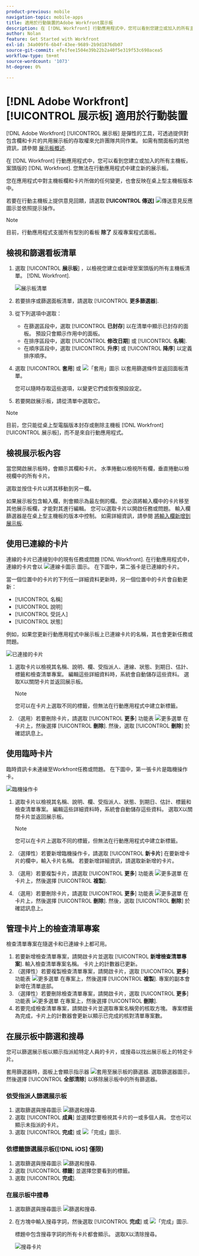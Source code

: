 ```yaml
---
product-previous: mobile
navigation-topic: mobile-apps
title: 適用於行動裝置的Adobe Workfront展示板
description: 在 [!DNL Workfront] 行動應用程式中，您可以看到您建立或加入的所有主機板，案頭版的 [!DNL Workfront].
author: Nolan
feature: Get Started with Workfront
exl-id: 34a009f6-6b4f-43ee-9689-2b9d1876db07
source-git-commit: efe1fee1504e39b22b2a40f5e319f53c698acea5
workflow-type: tm+mt
source-wordcount: '1073'
ht-degree: 0%

---
```


# [!DNL Adobe Workfront] [!UICONTROL 展示板] 適用於行動裝置

[!DNL Adobe Workfront] [!UICONTROL 展示板] 是彈性的工具，可透過提供對包含欄和卡片的共用展示板的存取權來允許團隊共同作業。 如需有關面板的其他資訊，請參閱 [展示板概述](/help/quicksilver/agile/boards-overview.md).

在 [!DNL Workfront] 行動應用程式中，您可以看到您建立或加入的所有主機板，案頭版的 [!DNL Workfront]. 您無法在行動應用程式中建立新的展示板。

您在應用程式中對主機板欄和卡片所做的任何變更，也會反映在桌上型主機板版本中。

若要在行動主機板上提供意見回饋，請選取 **[!UICONTROL 傳送]** ![傳送意見反應](assets/mobile-send-feedback-icon.png) 圖示並依照提示操作。

>[!NOTE]
>
>目前，行動應用程式支援所有型別的看板 **除了** 反複專案程式面板。

## 檢視和篩選看板清單

1. 選取 [!UICONTROL **展示板**] ，以檢視您建立或新增至案頭版的所有主機板清單。 [!DNL Workfront].

   ![展示板清單](assets/mobile-all-boards-displayed.png)

1. 若要排序或篩選面板清單，請選取 [!UICONTROL **更多篩選器**].
1. 從下列選項中選取：

   * 在篩選區段中，選取 [!UICONTROL **已封存**] 以在清單中顯示已封存的面板。 預設只會顯示作用中的面板。
   * 在排序區段中，選取 [!UICONTROL **修改日期**] 或 [!UICONTROL **名稱**].
   * 在順序區段中，選取 [!UICONTROL **升序**] 或 [!UICONTROL **降序**] 以定義排序順序。

1. 選取 [!UICONTROL **套用**] 或 ![「套用」圖示](assets/mobile-apply-icon-checkmark.png) 以套用篩選條件並返回面板清單。

   您可以隨時存取這些選項，以變更它們或恢復預設設定。

1. 若要開啟展示板，請從清單中選取它。

>[!NOTE]
>
>目前，您只能從桌上型電腦版本封存或刪除主機板 [!DNL Workfront] [!UICONTROL 展示板]，而不是來自行動應用程式。

## 檢視展示板內容

當您開啟展示板時，會顯示其欄和卡片。 水準捲動以檢視所有欄，垂直捲動以檢視欄中的所有卡片。

選取並按住卡片以將其移動到另一欄。

如果展示板包含輸入欄，則會顯示為最左側的欄。 您必須將輸入欄中的卡片移至其他展示板欄，才能對其進行編輯。 您可以選取卡片以開啟任務或問題。 輸入欄篩選器是在桌上型主機板的版本中控制。 如需詳細資訊，請參閱 [將輸入欄新增到展示板](/help/quicksilver/agile/use-boards-agile-planning-tools/add-intake-column-to-board.md).

## 使用已連線的卡片

連線的卡片已連線到中的現有任務或問題 [!DNL Workfront]. 在行動應用程式中，連線的卡片會以 ![連線卡圖示](assets/mobile-boards-connected-card-icon.png) 圖示。 在下圖中，第二張卡是已連線的卡片。

當一個位置中的卡片的下列任一詳細資料更新時，另一個位置中的卡片會自動更新：

* [!UICONTROL 名稱]
* [!UICONTROL 說明]
* [!UICONTROL 受託人]
* [!UICONTROL 狀態]

例如，如果您更新行動應用程式中展示板上已連線卡片的名稱，其也會更新任務或問題。

![已連接的卡片](assets/mobile-types-of-cards.png)

1. 選取卡片以檢視其名稱、說明、欄、受指派人、連線、狀態、到期日、估計、標籤和檢查清單專案。 編輯這些詳細資料時，系統會自動儲存這些資料。 選取X以關閉卡片並返回展示板。

   >[!NOTE]
   >
   >您可以在卡片上選取不同的標籤，但無法在行動應用程式中建立新標籤。

1. （選用）若要刪除卡片，請選取 [!UICONTROL **更多**] 功能表 ![更多選單](assets/more-icon-spectrum.png) 在卡片上，然後選擇 [!UICONTROL **刪除**]. 然後，選取 [!UICONTROL **刪除**] 於確認訊息上。

## 使用臨時卡片

臨時資訊卡未連線至Workfront任務或問題。 在下圖中，第一張卡片是臨機操作卡。

![臨機操作卡](assets/mobile-types-of-cards.png)

1. 選取卡片以檢視其名稱、說明、欄、受指派人、狀態、到期日、估計、標籤和檢查清單專案。 編輯這些詳細資料時，系統會自動儲存這些資料。 選取X以關閉卡片並返回展示板。

   >[!NOTE]
   >
   >您可以在卡片上選取不同的標籤，但無法在行動應用程式中建立新標籤。

1. （選擇性）若要新增臨機操作卡，請選取 [!UICONTROL **新卡片**] 在要新增卡片的欄中，輸入卡片名稱。 若要新增詳細資訊，請選取新新增的卡片。

1. （選用）若要複製卡片，請選取 [!UICONTROL **更多**] 功能表 ![更多選單](assets/more-icon-spectrum.png) 在卡片上，然後選擇 [!UICONTROL **複製**].

1. （選用）若要刪除卡片，請選取 [!UICONTROL **更多**] 功能表 ![更多選單](assets/more-icon-spectrum.png) 在卡片上，然後選擇 [!UICONTROL **刪除**]. 然後，選取 [!UICONTROL **刪除**] 於確認訊息上。

## 管理卡片上的檢查清單專案

檢查清單專案在隨選卡和已連線卡上都可用。

1. 若要新增檢查清單專案，請開啟卡片並選取 [!UICONTROL **新增檢查清單專案**]. 輸入檢查清單專案名稱。 卡片上的計數器已更新。
1. （選擇性）若要複製檢查清單專案，請開啟卡片，選取 [!UICONTROL **更多**] 功能表 ![更多選單](assets/more-icon-spectrum.png) 在專案上，然後選擇 [!UICONTROL **複製**]. 專案的副本會新增在清單底部。
1. （選擇性）若要刪除檢查清單專案，請開啟卡片，選取 [!UICONTROL **更多**] 功能表 ![更多選單](assets/more-icon-spectrum.png) 在專案上，然後選擇 [!UICONTROL **刪除**].
1. 若要完成檢查清單專案，請開啟卡片並選取專案名稱旁的核取方塊。
專案標籤為完成，卡片上的計數器會更新以顯示已完成的核對清單專案數。

## 在展示板中篩選和搜尋

您可以篩選展示板以顯示指派給特定人員的卡片，或搜尋以找出展示板上的特定卡片。

套用篩選器時，面板上會顯示指示器 ![套用至展示板的篩選器](assets/active-filter-mobile-boards.png). 選取篩選器圖示，然後選擇 [!UICONTROL **全部清除**] 以移除展示板中的所有篩選器。

### 依受指派人篩選展示板

1. 選取篩選與搜尋圖示 ![篩選和搜尋](assets/filter-search-icon-mobile-boards.png).
1. 選取 [!UICONTROL **成員**] 並選擇您要檢視其卡片的一或多個人員。 您也可以顯示未指派的卡片。
1. 選取 [!UICONTROL **完成**] 或 ![「完成」圖示](assets/mobile-apply-icon-checkmark.png).

### 依標籤篩選展示板([!DNL iOS] 僅限)

1. 選取篩選與搜尋圖示 ![篩選和搜尋](assets/filter-search-icon-mobile-boards.png).
1. 選取 [!UICONTROL **標籤**] 並選擇您要看到的標籤。
1. 選取 [!UICONTROL **完成**].

### 在展示板中搜尋

1. 選取篩選與搜尋圖示 ![篩選和搜尋](assets/filter-search-icon-mobile-boards.png).
1. 在方塊中輸入搜尋字詞，然後選取 [!UICONTROL **完成**] 或 ![「完成」圖示](assets/mobile-apply-icon-checkmark.png).

   標題中包含搜尋字詞的所有卡片都會顯示。
選取X以清除搜尋。

   ![搜尋卡片](assets/mobile-search-for-card.png)
